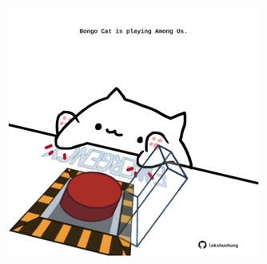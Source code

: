 <!-- built at 20/10/2023, 01:22:18 UTC -->
<p align="center">
  <img width="500" height="500" src="./ReadmeImage.svg">
</p>
